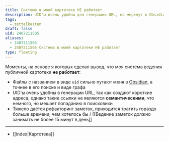 ```yaml
---
title: Система в моей картотеке НЕ работает
description: UID'ы очень удобны для генерации URL, но меркнут в Obsidian, создавая неудобства в поиске
tags:
  - zettelkasten
draft: false
uid: 2407211505
aliases:
  - 2407211505
  - 2407211505 Система в моей картотеке НЕ работает
type: fleeting
---
```


Моменты, на основе я которых сделал вывод, что моя система ведения публичной картотеки **не работает**:

- Файлы с названием в виде `uid` сильно путают меня в [Obsidian](https://obsidian.md), а точнее в его поиске и виде графа
- UID'ы очень удобны в генерации URL, так как создают короткие адреса, однако такие ссылки не являются **семантическими**, что немного, но мешает попаданию в поисковики
- Тяжело даётся рефакторинг заметок, приходится тратить гораздо больше времени, чем хотелось бы / [[Ведение заметок должно занимать не более 15 минут в день]]

---

- [[index|Картотека]]
